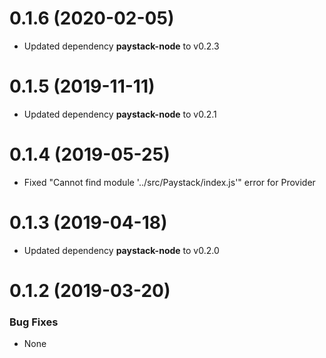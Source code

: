 <a name="0.1.6"></a>
# 0.1.6 (2020-02-05)

- Updated dependency **paystack-node** to v0.2.3

<a name="0.1.5"></a>
# 0.1.5 (2019-11-11)

- Updated dependency **paystack-node** to v0.2.1

<a name="0.1.4"></a>
# 0.1.4 (2019-05-25)

- Fixed "Cannot find module '../src/Paystack/index.js'" error for Provider

<a name="0.1.3"></a>
# 0.1.3 (2019-04-18)

- Updated dependency **paystack-node** to v0.2.0

<a name="0.1.2"></a>
# 0.1.2 (2019-03-20)

### Bug Fixes
- None
